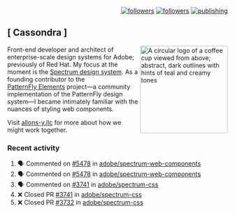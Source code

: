 <p align="right"><a rel="me" href="https://front-end.social/@castastrophe">
    <img alt="followers" title="Follow me on Mastodon" src="https://img.shields.io/mastodon/follow/109297102751309835?domain=https%3A%2F%2Ffront-end.social&label=Follow&logo=mastodon&logoColor=white&style=for-the-badge&labelColor=008080&color=006969"/></a>
  <a href="https://codepen.io/castastrophe/">
    <img alt="followers" title="Follow me on CodePen" src="https://img.shields.io/badge/23-1?color=640464&labelColor=7c007c&style=for-the-badge&logo=codepen&label=Follow"/></a>
<a href="https://castastrophe.medium.com/">
    <img alt="publishing" title="View articles on Medium" src="https://img.shields.io/badge/107-1?color=666&labelColor=444&label=subscribe&logo=medium&logoColor=white&style=for-the-badge"/></a>
</p>

## [&nbsp;Cassondra&nbsp;]

<img align="right" src="https://github-production-user-asset-6210df.s3.amazonaws.com/1840295/253016758-ba468774-1cd3-42c2-8f43-947b5eeb5edf.png" height="200" alt="A circular logo of a coffee cup viewed from above; abstract, dark outlines with hints of teal and creamy tones">

Front-end developer and architect of enterprise-scale design systems for Adobe; previously of Red Hat. My focus at the moment is the [Spectrum design system](https://github.com/adobe/spectrum-css). As a founding contributor to the [PatternFly&nbsp;Elements](https://github.com/patternfly/patternfly-elements) project&mdash;a community implementation of the PatternFly design system&mdash;I became intimately familiar with the nuances of styling web components.

Visit [allons-y.llc](http://allons-y.llc/) for more about how we might work together.

### Recent activity

<!--START_SECTION:activity-->
1. 🗣 Commented on [#5478](https://github.com/adobe/spectrum-web-components/pull/5478#issuecomment-2885027416) in [adobe/spectrum-web-components](https://github.com/adobe/spectrum-web-components)
2. 🗣 Commented on [#5478](https://github.com/adobe/spectrum-web-components/pull/5478#issuecomment-2885020925) in [adobe/spectrum-web-components](https://github.com/adobe/spectrum-web-components)
3. 🗣 Commented on [#3741](https://github.com/adobe/spectrum-css/pull/3741#issuecomment-2884967046) in [adobe/spectrum-css](https://github.com/adobe/spectrum-css)
4. ❌ Closed PR [#3741](https://github.com/adobe/spectrum-css/pull/3741) in [adobe/spectrum-css](https://github.com/adobe/spectrum-css)
5. ❌ Closed PR [#3732](https://github.com/adobe/spectrum-css/pull/3732) in [adobe/spectrum-css](https://github.com/adobe/spectrum-css)
<!--END_SECTION:activity-->
